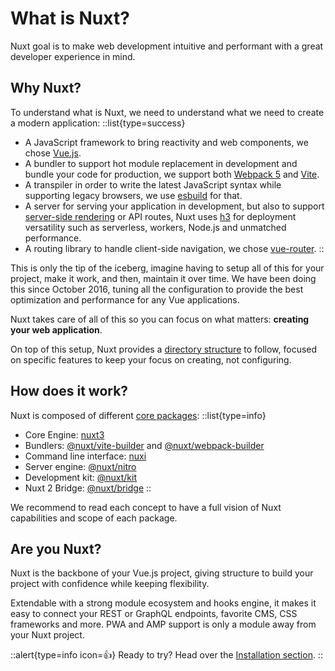 # What is Nuxt?

Nuxt goal is to make web development intuitive and performant with a great developer experience in mind.

## Why Nuxt?

To understand what is Nuxt, we need to understand what we need to create a modern application:
::list{type=success}
- A JavaScript framework to bring reactivity and web components, we chose [Vue.js](https://v3.vuejs.org).
- A bundler to support hot module replacement in development and bundle your code for production, we support both [Webpack 5](https://webpack.js.org/) and [Vite](https://vitejs.dev/).
- A transpiler in order to write the latest JavaScript syntax while supporting legacy browsers, we use [esbuild](https://esbuild.github.io) for that.
- A server for serving your application in development, but also to support [server-side rendering](https://v3.vuejs.org/guide/ssr/introduction.html#what-is-server-side-rendering-ssr) or API routes, Nuxt uses [h3](https://github.com/unjs/h3) for deployment versatility such as serverless, workers, Node.js and unmatched performance.
- A routing library to handle client-side navigation, we chose [vue-router](https://next.router.vuejs.org).
::

This is only the tip of the iceberg, imagine having to setup all of this for your project, make it work, and then, maintain it over time. We have been doing this since October 2016, tuning all the configuration to provide the best optimization and performance for any Vue applications.

Nuxt takes care of all of this so you can focus on what matters: **creating your web application**.

On top of this setup, Nuxt provides a [directory structure](/docs/directory-structure/app) to follow, focused on specific features to keep your focus on creating, not configuring.

## How does it work?

Nuxt is composed of different [core packages](https://github.com/nuxt/framework/tree/main/packages):
::list{type=info}
- Core Engine: [nuxt3](https://github.com/nuxt/framework/tree/main/packages/nuxt3)
- Bundlers: [@nuxt/vite-builder](https://github.com/nuxt/framework/tree/main/packages/vite) and [@nuxt/webpack-builder](https://github.com/nuxt/framework/tree/main/packages/webpack)
- Command line interface: [nuxi](https://github.com/nuxt/framework/tree/main/packages/nuxi)
- Server engine: [@nuxt/nitro](https://github.com/nuxt/framework/tree/main/packages/nitro)
- Development kit: [@nuxt/kit](https://github.com/nuxt/framework/tree/main/packages/kit)
- Nuxt 2 Bridge: [@nuxt/bridge](https://github.com/nuxt/framework/tree/main/packages/bridge)
::

We recommend to read each concept to have a full vision of Nuxt capabilities and scope of each package.

## Are you Nuxt?

Nuxt is the backbone of your Vue.js project, giving structure to build your project with confidence while keeping flexibility.

Extendable with a strong module ecosystem and hooks engine, it makes it easy to connect your REST or GraphQL endpoints, favorite CMS, CSS frameworks and more. PWA and AMP support is only a module away from your Nuxt project.

::alert{type=info icon=👍}
Ready to try? Head over the [Installation section](/getting-started/installation).
::
